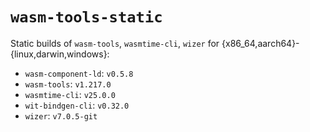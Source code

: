 # `wasm-tools-static`

Static builds of `wasm-tools`, `wasmtime-cli`, `wizer` for
{x86_64,aarch64}-{linux,darwin,windows}:

- `wasm-component-ld`: `v0.5.8`
- `wasm-tools`: `v1.217.0`
- `wasmtime-cli`: `v25.0.0`
- `wit-bindgen-cli`: `v0.32.0`
- `wizer`: `v7.0.5-git`
